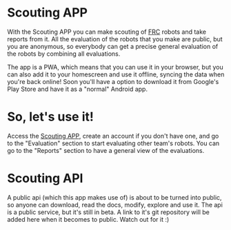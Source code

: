 # Scouting APP
With the Scouting APP you can make scouting of [FRC](https://www.firstinspires.org/robotics/frc) robots and take reports from it. All the evaluation of the robots that you make are public, but you are anonymous, so everybody can get a precise general evaluation of the robots by combining all evaluations.

The app is a PWA, which means that you can use it in your browser, but you can also add it to your homescreen and use it offline, syncing the data when you're back online! Soon you'll have a option to download it from Google's Play Store and have it as a "normal" Android app.

# So, let's use it!
Access the [Scouting APP](https://ayrtonvwf.github.io/scouting-app), create an account if you don't have one, and go to the "Evaluation" section to start evaluating other team's robots. You can go to the "Reports" section to have a general view of the evaluations.

# Scouting API
A public api (which this app makes use of) is about to be turned into public, so anyone can download, read the docs, modify, explore and use it. The api is a public service, but it's still in beta. A link to it's git repository will be added here when it becomes to public. Watch out for it :)